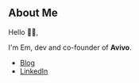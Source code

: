## About Me

Hello 👋🏻, 

I'm Em, dev and co-founder of **Avivo**.

 - [Blog](https://edebarros.ca/)
 - [LinkedIn](https://www.linkedin.com/in/emma-de-barros/)
